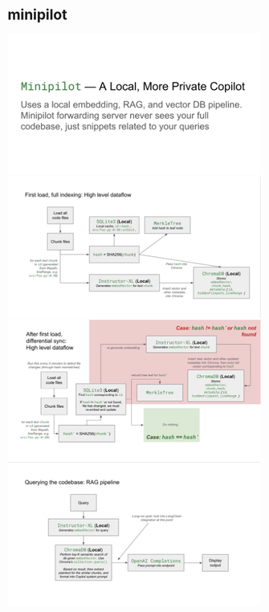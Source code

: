 # minipilot

![Diagram 1](diagrams/1.png)
![Diagram 2](diagrams/2.png)
![Diagram 3](diagrams/3.png)
![Diagram 4](diagrams/4.png)
